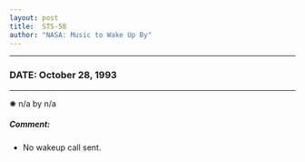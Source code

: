 ```yaml
---
layout: post
title:  STS-58
author: "NASA: Music to Wake Up By"
---
```


----
### DATE: October 28, 1993
----
✺ n/a by n/a

##### Comment:
* No wakeup call sent.
